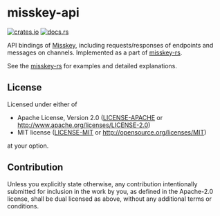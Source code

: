 # misskey-api

[![crates.io](https://img.shields.io/crates/v/misskey-api?style=flat-square)](https://crates.io/crates/misskey-api)
[![docs.rs](https://img.shields.io/badge/docs.rs-misskey--api-blue?style=flat-square)](https://docs.rs/misskey-api)

API bindings of [Misskey](https://github.com/misskey-dev/misskey), including requests/responses of endpoints and messages on channels.
Implemented as a part of [misskey-rs](https://crates.io/crates/misskey).

See the [misskey-rs](https://crates.io/crates/misskey) for examples and detailed explanations.

## License

Licensed under either of

 * Apache License, Version 2.0
    ([LICENSE-APACHE](LICENSE-APACHE) or http://www.apache.org/licenses/LICENSE-2.0)
 * MIT license
		([LICENSE-MIT](LICENSE-MIT) or http://opensource.org/licenses/MIT)

at your option.

## Contribution

Unless you explicitly state otherwise, any contribution intentionally submitted
for inclusion in the work by you, as defined in the Apache-2.0 license, shall be
dual licensed as above, without any additional terms or conditions.
